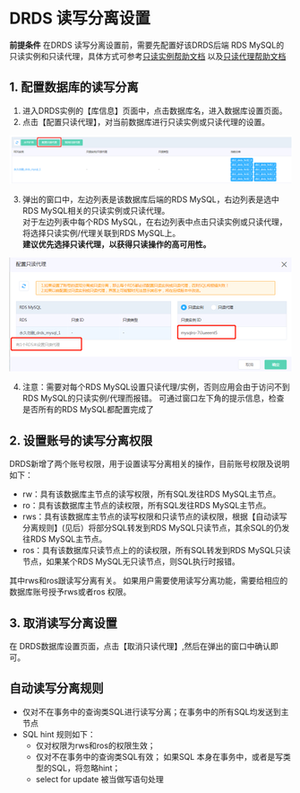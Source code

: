 # DRDS 读写分离设置

**前提条件**
在DRDS 读写分离设置前，需要先配置好该DRDS后端 RDS MySQL的只读实例和只读代理，具体方式可参考[只读实例帮助文档](https://docs.jdcloud.com/cn/rds/create-readonly-instance) 以及[只读代理帮助文档](https://docs.jdcloud.com/cn/rds/create-readonlygroup)

## 1. 配置数据库的读写分离
1) 进入DRDS实例的【库信息】页面中，点击数据库名，进入数据库设置页面。 
2) 点击【配置只读代理】，对当前数据库进行只读实例或只读代理的设置。

![读写分离配置1](../../../../../image/DRDS/set-ro-sep-1.png)

3) 弹出的窗口中，左边列表是该数据库后端的RDS MySQL，右边列表是选中RDS MySQL相关的只读实例或只读代理。 <br>
对于左边列表中每个RDS MySQL，在右边列表中点击只读实例或只读代理，将选择只读实例/代理关联到RDS MySQL上。 <br>
**建议优先选择只读代理，以获得只读操作的高可用性。** <br>

![读写分离配置2](../../../../../image/DRDS/set-ro-sep-2.png)

4) 注意：需要对每个RDS MySQL设置只读代理/实例，否则应用会由于访问不到RDS MySQL的只读实例/代理而报错。 可通过窗口左下角的提示信息，检查是否所有的RDS MySQL都配置完成了

## 2. 设置账号的读写分离权限
DRDS新增了两个账号权限，用于设置读写分离相关的操作，目前账号权限及说明如下：
- rw：具有该数据库主节点的读写权限，所有SQL发往RDS MySQL主节点。
- ro：具有该数据库主节点的读权限，所有SQL发往RDS MySQL主节点。
- rws：具有该数据库主节点的读写权限和只读节点的读权限，根据【自动读写分离规则】(见后）将部分SQL转发到RDS MySQL只读节点，其余SQL的仍发往RDS MySQL主节点。
- ros：具有该数据库只读节点上的的读权限，所有SQL转发到RDS MySQL只读节点，如果某个RDS MySQL无只读节点，则SQL执行时报错。

其中rws和ros跟读写分离有关。 如果用户需要使用读写分离功能，需要给相应的数据库账号授予rws或者ros 权限。 

## 3. 取消读写分离设置
在 DRDS数据库设置页面，点击【取消只读代理】,然后在弹出的窗口中确认即可。

## 自动读写分离规则
- 仅对不在事务中的查询类SQL进行读写分离；在事务中的所有SQL均发送到主节点
- SQL hint 规则如下： 
  - 仅对权限为rws和ros的权限生效；
  - 仅对不在事务中的查询类SQL有效； 如果SQL 本身在事务中，或者是写类型的SQL，将忽略hint；
  - select for update 被当做写语句处理
